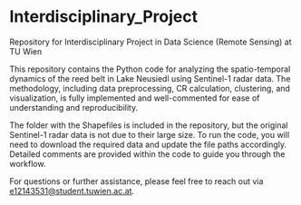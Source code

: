 # Interdisciplinary_Project
Repository for Interdisciplinary Project in Data Science (Remote Sensing) at TU Wien

This repository contains the Python code for analyzing the spatio-temporal dynamics of the reed belt in Lake Neusiedl 
using Sentinel-1 radar data. The methodology, including data preprocessing, CR calculation, clustering, and visualization, 
is fully implemented and well-commented for ease of understanding and reproducibility.

The folder with the Shapefiles is included in the repository, but the original Sentinel-1 radar data is not due to their large size. 
To run the code, you will need to download the required data and update the file paths accordingly. Detailed comments are 
provided within the code to guide you through the workflow.

For questions or further assistance, please feel free to reach out via e12143531@student.tuwien.ac.at.
